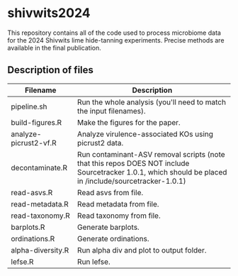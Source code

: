 # shivwits2024
This repository contains all of the code used to process microbiome data for the 2024 Shivwits lime hide-tanning experiments. Precise methods are available in the final publication.

## Description of files
Filename | Description
------------ | -------------
pipeline.sh | Run the whole analysis (you'll need to match the input filenames).
build-figures.R | Make the figures for the paper.
analyze-picrust2-vf.R | Analyze virulence-associated KOs using picrust2 data.
decontaminate.R | Run contaminant-ASV removal scripts (note that this repos DOES NOT include Sourcetracker 1.0.1, which should be placed in /include/sourcetracker-1.0.1)
read-asvs.R | Read asvs from file.
read-metadata.R | Read metadata from file.
read-taxonomy.R | Read taxonomy from file.
barplots.R | Generate barplots.
ordinations.R | Generate ordinations.
alpha-diversity.R | Run alpha div and plot to output folder.
lefse.R | Run lefse.
